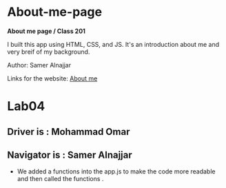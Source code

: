 # About-me-page
**About me page / Class 201**

I built this app using HTML, CSS, and JS. It's an introduction about me and very breif of my background.

Author: Samer Alnajjar

Links for the website:
[About me](https://samer-alnajjar.github.io/About-me-page/)


# Lab04 
## Driver is : Mohammad Omar 
## Navigator is : Samer Alnajjar 
* We added a functions into the app.js to make the code more readable and then called the functions .